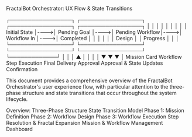 FractalBot Orchestrator: UX Flow & State Transitions

┌─────────────────┐     ┌─────────────────┐     ┌─────────────────┐     ┌─────────────────┐
│                 │     │                 │     │                 │     │                 │
│  Initial State  │---->│  Pending Goal   │---->│ Pending Workflow│---->│  Workflow In    │---->│  Completed  │
│                 │     │                 │     │     Design      │     │    Progress     │     │             │
└─────────────────┘     └─────────────────┘     └─────────────────┘     └─────────────────┘     └─────────────┘
                             │                        │                        │                      ▲
                             │                        │                        │                      │
                             ▼                        ▼                        ▼                      │
                       Mission Card              Workflow               Step Execution          Final Delivery
                         Approval                Approval               & State Updates          Confirmation


This document provides a comprehensive overview of the FractalBot Orchestrator's user experience flow, with particular attention to the three-phase structure and state transitions that occur throughout the system lifecycle.

Overview: Three-Phase Structure
State Transition Model
Phase 1: Mission Definition
Phase 2: Workflow Design
Phase 3: Workflow Execution
Step Resolution & Fractal Expansion
Mission & Workflow Management Dashboard
